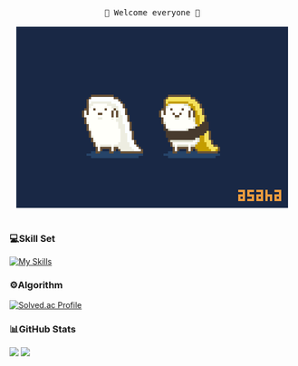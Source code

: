 <div align="center">
  <samp>
      💙 Welcome everyone 💙<br><br>
  </samp>
  <img src="README.assets/sushi.gif" style="zoom:80%;"/><br><br>
</div>

### 💻Skill Set

[![My Skills](https://skillicons.dev/icons?i=c,java,python,js,spring,fastapi,django,react,vue,pnpm,npm,nodejs,express,nextjs,jquery,r,postgres,mysql,sqlite,html,css,bootstrap,vscode,idea,eclipse,docker,postman,aws,githubactions,github,git,maven,linux,vim,powershell,md,figma,stackoverflow,discord)](https://skillicons.dev)

### ⚙️Algorithm

[![Solved.ac Profile](http://mazassumnida.wtf/api/v2/generate_badge?boj=summer_2)](https://solved.ac/summer_2/)

### 📊GitHub Stats

<a href="https://stats.dooboo.io"><img src="https://stats.dooboo.io/api/github-stats-advanced?login=code-sum" width="600" /></a>
<a href="https://stats.dooboo.io"><img src="https://stats.dooboo.io/api/github-trophies?login=code-sum" width="720" /></a>
